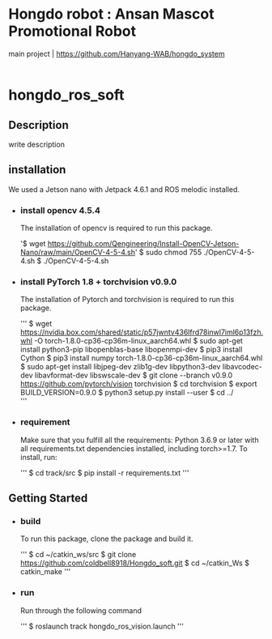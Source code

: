 # Hongdo robot : Ansan Mascot Promotional Robot
main project | https://github.com/Hanyang-WAB/hongdo_system <br><br>

# hongdo_ros_soft
## Description
write description

## installation
We used a Jetson nano with Jetpack 4.6.1 and ROS melodic installed.

- ### install opencv 4.5.4
  The installation of opencv is required to run this package.
  
    '$ wget https://github.com/Qengineering/Install-OpenCV-Jetson-Nano/raw/main/OpenCV-4-5-4.sh'
    $ sudo chmod 755 ./OpenCV-4-5-4.sh
    $ ./OpenCV-4-5-4.sh
  
  
- ### install PyTorch 1.8 + torchvision v0.9.0
  The installation of Pytorch and torchvision is required to run this package.
  
  '''
    $ wget https://nvidia.box.com/shared/static/p57jwntv436lfrd78inwl7iml6p13fzh.whl -O torch-1.8.0-cp36-cp36m-linux_aarch64.whl
    $ sudo apt-get install python3-pip libopenblas-base libopenmpi-dev
    $ pip3 install Cython
    $ pip3 install numpy torch-1.8.0-cp36-cp36m-linux_aarch64.whl
    $ sudo apt-get install libjpeg-dev zlib1g-dev libpython3-dev libavcodec-dev libavformat-dev libswscale-dev
    $ git clone --branch v0.9.0 https://github.com/pytorch/vision torchvision
    $ cd torchvision
    $ export BUILD_VERSION=0.9.0
    $ python3 setup.py install --user
    $ cd ../  
  '''
  
- ### requirement
  Make sure that you fulfill all the requirements: Python 3.6.9 or later with all requirements.txt dependencies installed, including torch>=1.7. To install, run:
  
  '''
    $ cd track/src
    $ pip install -r requirements.txt
  '''
    
## Getting Started
- ### build
  To run this package, clone the package and build it.
  
  '''
    $ cd ~/catkin_ws/src
    $ git clone https://github.com/coldbell8918/Hongdo_soft.git
    $ cd ~/catkin_Ws
    $ catkin_make
  '''
  
- ### run
  Run through the following command
  
  '''
    $ roslaunch track hongdo_ros_vision.launch
  '''


